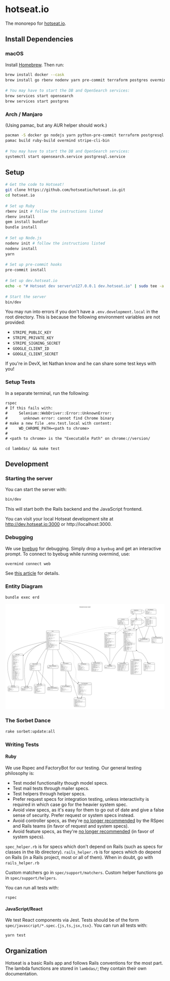 # hotseat.io

The monorepo for [hotseat.io](https://hotseat.io).

## Install Dependencies

### macOS

Install [Homebrew](https://brew.sh/). Then run:

```sh
brew install docker --cask
brew install go rbenv nodenv yarn pre-commit terraform postgres overmind tmux stripe/stripe-cli/stripe opensearch

# You may have to start the DB and OpenSearch services:
brew services start opensearch
brew services start postgres
```

### Arch / Manjaro

(Using pamac, but any AUR helper should work.)

```sh
pacman -S docker go nodejs yarn python-pre-commit terraform postgresql opensearch
pamac build ruby-build overmind stripe-cli-bin

# You may have to start the DB and OpenSearch services:
systemctl start opensearch.service postgresql.service
```

## Setup

```sh
# Get the code to Hotseat!
git clone https://github.com/hotseatio/hotseat.io.git
cd hotseat.io

# Set up Ruby
rbenv init # follow the instructions listed
rbenv install
gem install bundler
bundle install

# Set up Node.js
nodenv init # follow the instructions listed
nodenv install
yarn

# Set up pre-commit hooks
pre-commit install

# Set up dev.hotseat.io
echo -e "# Hotseat dev server\n127.0.0.1 dev.hotseat.io" | sudo tee -a /etc/hosts

# Start the server
bin/dev
```

You may run into errors if you don't have a `.env.development.local` in the root directory. This is because the following environment variables are not provided:

- `STRIPE_PUBLIC_KEY`
- `STRIPE_PRIVATE_KEY`
- `STRIPE_SIGNING_SECRET`
- `GOOGLE_CLIENT_ID`
- `GOOGLE_CLIENT_SECRET`

If you're in DevX, let Nathan know and he can share some test keys with you!

### Setup Tests

In a separate terminal, run the following:

```
rspec
# If this fails with:
#     Selenium::WebDriver::Error::UnknownError:
#       unknown error: cannot find Chrome binary
# make a new file .env.test.local with content:
#     WD_CHROME_PATH=<path to chrome>
#
# <path to chrome> is the "Executable Path" on chrome://version/

cd lambdas/ && make test
```

## Development

### Starting the server

You can start the server with:

```sh
bin/dev
```

This will start both the Rails backend and the JavaScript frontend.

You can visit your local Hotseat development site at http://dev.hotseat.io:3000 or http://localhost:3000.

### Debugging

We use [byebug](https://github.com/deivid-rodriguez/byebug) for debugging. Simply drop a `byebug` and get an interactive prompt. To connect to byebug while running overmind, use:

```
overmind connect web
```

See [this article](https://blog.testdouble.com/posts/2020-03-17-improving-dev-experience-with-overmind/) for details.

### Entity Diagram

```
bundle exec erd
```

![](docs/entity-relationship-diagram.png)

### The Sorbet Dance

```sh
rake sorbet:update:all
```

### Writing Tests

#### Ruby

We use Rspec and FactoryBot for our testing. Our general testing philosophy is:

- Test model functionality though model specs.
- Test mail tests through mailer specs.
- Test helpers through helper specs.
- Prefer request specs for integration testing, unless interactivity is required in which case go for the heavier system spec.
- Avoid view specs, as it's easy for them to go out of date and give a false sense of security. Prefer request or system specs instead.
- Avoid controller specs, as they're [no longer recommended](https://rspec.info/blog/2016/07/rspec-3-5-has-been-released/#rails-support-for-rails-5) by the RSpec and Rails teams (in favor of request and system specs).
- Avoid feature specs, as they're [no longer recommended](https://rspec.info/blog/2017/10/rspec-3-7-has-been-released/#rails-actiondispatchsystemtest-integration-system-specs) (in favor of system specs).

`spec_helper.rb` is for specs which don't depend on Rails (such as specs for classes in the lib directory). `rails_helper.rb` is for specs which do depend on Rails (in a Rails project, most or all of them). When in doubt, go with `rails_helper.rb`

Custom matchers go in `spec/support/matchers`. Custom helper functions go in `spec/support/helpers`.

You can run all tests with:

```
rspec
```

#### JavaScript/React

We test React components via Jest. Tests should be of the form `spec/javascript/*.spec.{js,ts,jsx,tsx}`. You can run all tests with:

```
yarn test
```

## Organization

Hotseat is a basic Rails app and follows Rails conventions for the most part. The lambda functions are stored in `lambdas/`; they contain their own documentation.
